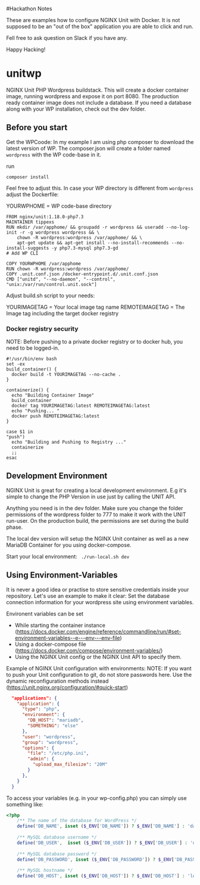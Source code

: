 #Hackathon Notes

These are examples how to configure NGINX Unit with Docker. It is not supposed to be an "out of the box" application you are able to click and run.

Fell free to ask question on Slack if you have any.

Happy Hacking!

# unitwp
NGINX Unit PHP Wordpress buildstack. This will create a docker container image, running wordpress and expose it on port 8080. The production ready container image does not include a database. If you need a database along with your WP installation, check out the dev folder.


## Before you start

Get the WPCoode:
In my example I am using php composer to download the latest version of WP. The composer.json will create a folder named `wordpress` with the WP code-base in it.

run
````shell script
composer install
````

Feel free to adjust this.
In case your WP directory is different from `wordpress` adjust the Dockerfile:

YOURWPHOME = WP code-base directory

````shell script
FROM nginx/unit:1.18.0-php7.3
MAINTAINER tippexs
RUN mkdir /var/apphome/ && groupadd -r wordpress && useradd --no-log-init -r -g wordpress wordpress && \
    chown -R wordpress:wordpress /var/apphome/ && \
    apt-get update && apt-get install --no-install-recommends --no-install-suggests -y php7.3-mysql php7.3-gd
# Add WP CLI

COPY YOURWPHOME /var/apphome
RUN chown -R wordpress:wordpress /var/apphome/
COPY .unit.conf.json /docker-entrypoint.d/.unit.conf.json
CMD ["unitd", "--no-daemon", "--control", "unix:/var/run/control.unit.sock"]
````


Adjust build.sh script to your needs:

YOURIMAGETAG = Your local image tag name
REMOTEIMAGETAG = The Image tag including the target docker registry


### Docker registry security 
NOTE: Before pushing to a private docker registry or to docker hub, you need to be logged-in.

````shell script
#!/usr/bin/env bash
set -ex
build_container() {
  docker build -t YOURIMAGETAG --no-cache .
}

containerize() {
  echo "Building Container Image"
  build_container
  docker tag YOURIMAGETAG:latest REMOTEIMAGETAG:latest
  echo "Pushing... "
  docker push REMOTEIMAGETAG:latest
}

case $1 in
"push")
  echo "Building and Pushing to Registry ..."
  containerize
  ;;
esac
````

## Development Environment
NGINX Unit is great for creating a local development environment. E.g it's simple to change the PHP Version in use just by calling the UNIT API.

Anything you need is in the dev folder. Make sure you change the folder permissions of the wordpress folder to 777 to make it work with the UNIT run-user.
On the production build, the permissions are set during the build phase.

The local dev version will setup the NGINX Unit container as well as a new MariaDB Container for you using docker-compose.

Start your local environment:
`` ./run-local.sh dev``

## Using Environment-Variables
It is never a good idea or practise to store sensitive credentials inside your repository. Let's use an example to make it clear:
Set the database connection information for your wordpress site using environment variables.

Environent variables can be set
 - While starting the container instance (https://docs.docker.com/engine/reference/commandline/run/#set-environment-variables--e---env---env-file)
 - Using a docker-compose file (https://docs.docker.com/compose/environment-variables/)
 - Using the NGINX Unit config or the NGINX Unit API to specify them.
 
Example of NGINX Unit configuration with environments:
NOTE: If you want to push your Unit configuration to git, do not store passwords here. Use the dynamic reconfiguration methods instead
(https://unit.nginx.org/configuration/#quick-start)


````json
  "applications": {
    "application": {
      "type": "php",
      "environment": {
        "DB_HOST": "mariadb",
        "SOMETHING": "else"
      },
      "user": "wordpress",
      "group": "wordpress",
      "options": {
        "file": "/etc/php.ini",
        "admin": {
          "upload_max_filesize": "20M"
        }
      },
    }
  }
````

To access your variables (e.g. in your wp-config.php) you can simply use something like:
````php
<?php
    /** The name of the database for WordPress */
    define('DB_NAME', isset ($_ENV['DB_NAME']) ? $_ENV['DB_NAME'] : 'database');
    
    /** MySQL database username */
    define('DB_USER',  isset ($_ENV['DB_USER']) ? $_ENV['DB_USER'] : 'user');
    
    /** MySQL database password */
    define('DB_PASSWORD', isset ($_ENV['DB_PASSWORD']) ? $_ENV['DB_PASSWORD'] : 'password');
    
    /** MySQL hostname */
    define('DB_HOST', isset ($_ENV['DB_HOST']) ? $_ENV['DB_HOST'] : 'localhost' );
````

